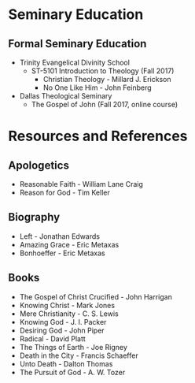 # Seminary Education

## Formal Seminary Education
* Trinity Evangelical Divinity School
    * ST-5101 Introduction to Theology (Fall 2017)
        * Christian Theology - Millard J. Erickson
        * No One Like Him - John Feinberg
* Dallas Theological Seminary
    * The Gospel of John (Fall 2017, online course)

# Resources and References

## Apologetics
* Reasonable Faith - William Lane Craig
* Reason for God - Tim Keller

## Biography
* Left - Jonathan Edwards 
* Amazing Grace - Eric Metaxas 
* Bonhoeffer - Eric Metaxas

## Books
* The Gospel of Christ Crucified - John Harrigan
* Knowing Christ - Mark Jones
* Mere Christianity - C. S. Lewis
* Knowing God - J. I. Packer
* Desiring God - John Piper
* Radical - David Platt
* The Things of Earth - Joe Rigney
* Death in the City - Francis Schaeffer
* Unto Death - Dalton Thomas
* The Pursuit of God - A. W. Tozer
